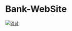 # Bank-WebSite


[![영상](https://img.youtube.com/vi/LBIXU1WXr8k/0.jpg)](https://www.youtube.com/watch?v=LBIXU1WXr8k)
